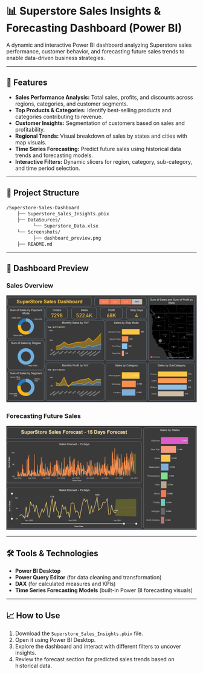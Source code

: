 # 📊 Superstore Sales Insights & Forecasting Dashboard (Power BI)

A dynamic and interactive Power BI dashboard analyzing Superstore sales performance, customer behavior, and forecasting future sales trends to enable data-driven business strategies.

---

## 🚀 Features
- **Sales Performance Analysis:** Total sales, profits, and discounts across regions, categories, and customer segments.
- **Top Products & Categories:** Identify best-selling products and categories contributing to revenue.
- **Customer Insights:** Segmentation of customers based on sales and profitability.
- **Regional Trends:** Visual breakdown of sales by states and cities with map visuals.
- **Time Series Forecasting:** Predict future sales using historical data trends and forecasting models.
- **Interactive Filters:** Dynamic slicers for region, category, sub-category, and time period selection.

---

## 📂 Project Structure
```
/Superstore-Sales-Dashboard
    ├── Superstore_Sales_Insights.pbix
    ├── DataSources/
          └── Superstore_Data.xlsx
    └── Screenshots/
          ├── dashboard_preview.png
    ├── README.md
```

---

## 📸 Dashboard Preview

### Sales Overview
![Dashboard Overview](./Screenshots/Dashboard.png)

### Forecasting Future Sales
![Forecasting View](./Screenshots/Sales-Forecast.png)

---

## 🛠️ Tools & Technologies
- **Power BI Desktop**
- **Power Query Editor** (for data cleaning and transformation)
- **DAX** (for calculated measures and KPIs)
- **Time Series Forecasting Models** (built-in Power BI forecasting visuals)

---

## 📈 How to Use
1. Download the `Superstore_Sales_Insights.pbix` file.
2. Open it using Power BI Desktop.
3. Explore the dashboard and interact with different filters to uncover insights.
4. Review the forecast section for predicted sales trends based on historical data.

